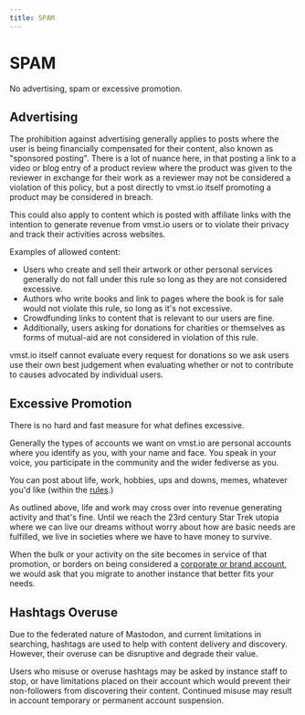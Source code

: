 ```yaml
---
title: SPAM
---
```


# SPAM

No advertising, spam or excessive promotion.

## Advertising

The prohibition against advertising generally applies to posts where the user is being financially compensated for their content, also known as "sponsored posting".
There is a lot of nuance here, in that posting a link to a video or blog entry of a product review where the product was given to the reviewer in exchange for their work as a reviewer may not be considered a violation of this policy, but a post directly to vmst.io itself promoting a product may be considered in breach.

This could also apply to content which is posted with affiliate links with the intention to generate revenue from vmst.io users or to violate their privacy and track their activities across websites.

Examples of allowed content:
- Users who create and sell their artwork or other personal services generally do not fall under this rule so long as they are not considered excessive.
- Authors who write books and link to pages where the book is for sale would not violate this rule, so long as it's not excessive.
- Crowdfunding links to content that is relevant to our users are fine.
- Additionally, users asking for donations for charities or themselves as forms of mutual-aid are not considered in violation of this rule.

vmst.io itself cannot evaluate every request for donations so we ask users use their own best judgement when evaluating whether or not to contribute to causes advocated by individual users.

## Excessive Promotion

There is no hard and fast measure for what defines excessive.

Generally the types of accounts we want on vmst.io are personal accounts where you identify as you, with your name and face. You speak in your voice, you participate in the community and the wider fediverse as you.

You can post about life, work, hobbies, ups and downs, memes, whatever you'd like (within the [rules](/rules).)

As outlined above, life and work may cross over into revenue generating activity and that's fine.
Until we reach the 23rd century Star Trek utopia where we can live our dreams without worry about how are basic needs are fulfilled, we live in societies where we have to have money to survive.

When the bulk or your activity on the site becomes in service of that promotion, or borders on being considered a [corporate or brand account](/rules/brands), we would ask that you migrate to another instance that better fits your needs.

## Hashtags Overuse

Due to the federated nature of Mastodon, and current limitations in searching, hashtags are used to help with content delivery and discovery.
However, their overuse can be disruptive and degrade their value.

Users who misuse or overuse hashtags may be asked by instance staff to stop, or have limitations placed on their account which would prevent their non-followers from discovering their content.
Continued misuse may result in account temporary or permanent account suspension.